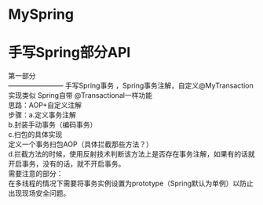 # MySpring
手写Spring部分API  
========
第一部分   
————————
手写Spring事务 ，Spring事务注解，自定义@MyTransaction 实现类似 Spring自带 @Transactional一样功能  
思路：AOP+自定义注解  
步骤：a.定义事务注解  
      b.封装手动事务（编码事务）  
      c.扫包的具体实现  
            定义一个事务扫包AOP（具体拦截那些方法？）  
      d.拦截方法的时候，使用反射技术判断该方法上是否存在事务注解，如果有的话就开启事务，没有的话，就不开启事务。  
需要注意的部分：  
      在多线程的情况下需要将事务实例设置为prototype（Spring默认为单例）以防止出现现场安全问题。  
